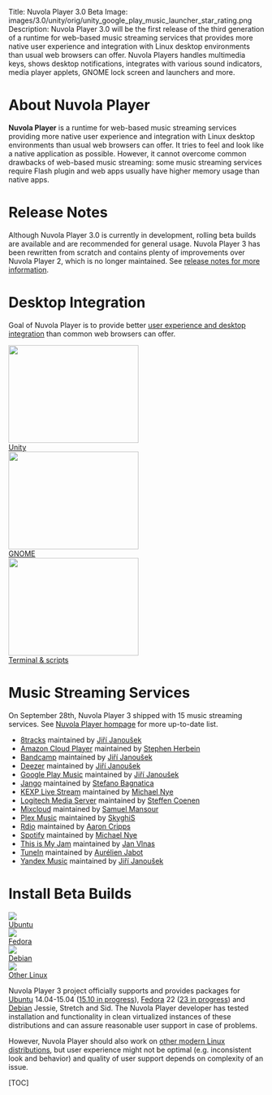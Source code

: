 Title: Nuvola Player 3.0 Beta
Image: images/3.0/unity/orig/unity_google_play_music_launcher_star_rating.png
Description: Nuvola Player 3.0 will be the first release of the third generation of a runtime for
    web-based music streaming services that provides more native user experience and integration
    with Linux desktop environments than usual web browsers can offer. Nuvola Players handles
    multimedia keys, shows desktop notifications, integrates with various sound indicators, media
    player applets, GNOME lock screen and launchers and more.


About Nuvola Player
===================

**Nuvola Player** is a runtime for web-based music streaming services providing more native user
experience and integration with Linux desktop environments than usual web browsers can offer. It
tries to feel and look like a native application as possible. However, it cannot overcome common
drawbacks of web-based music streaming: some music streaming services require Flash plugin and web
apps usually have higher memory usage than native apps.

Release Notes
=============

Although Nuvola Player 3.0 is currently in development, rolling beta builds are available and are
recommended for general usage. Nuvola Player 3 has been rewritten from scratch and contains plenty
of improvements over Nuvola Player 2, which is no longer maintained. See
[release notes for more information]({filename}3.0/notes.md).

Desktop Integration
===================

Goal of Nuvola Player is to provide better
[user experience and desktop integration]({filename}3.0/explore.md) than common web browsers can
offer.


<div class="row">
  <div class="col-sm-12 col-md-8">
    <div class="thumbnail">
      <a href="3.0/explore.html#explore-unity"><img src="./images/3.0/unity/small/unity_google_play_music_launcher_star_rating.png" width="256" height="192" /></a>
      <div class="caption">
        <a class="btn btn-primary btn-block" role="button" href="3.0/explore.html#explore-unity">Unity</a>
      </div>
    </div>
  </div>
  <div class="col-sm-12 col-md-8">
    <div class="thumbnail">
      <a href="3.0/explore.html#explore-gnome"><img src="./images/3.0/new/small/gnome_grooveshark_add_to_favorites.png" width="256" height="192" /></a>
      <div class="caption">
        <a class="btn btn-primary btn-block" role="button" href="3.0/explore.html#explore-gnome">GNOME</a>
      </div>
    </div>
  </div>
  <div class="col-sm-12 col-md-8">
    <div class="thumbnail">
      <a href="3.0/explore.html#explore-terminal"><img src="./images/3.0/unity/small/unity_nuvolactl_multiple_apps.png" width="256" height="192" /></a>
      <div class="caption">
        <a class="btn btn-primary btn-block" role="button" href="3.0/explore.html#explore-terminal">Terminal & scripts</a>
      </div>
    </div>
  </div>
</div>


Music Streaming Services
========================

On September 28th, Nuvola Player 3 shipped with 15 music streaming services.
See [Nuvola Player hompage](https://tiliado.eu/nuvolaplayer/) for more up-to-date list.

 * [8tracks](https://github.com/tiliado/nuvola-app-8tracks)
   maintained by [Jiří Janoušek](https://github.com/fenryxo)
 * [Amazon Cloud Player](https://github.com/tiliado/nuvola-app-amazon-cloud-player)
   maintained by [Stephen Herbein](https://github.com/SteVwonder)
 * [Bandcamp](https://github.com/tiliado/nuvola-app-bandcamp)
   maintained by [Jiří Janoušek](https://github.com/fenryxo)
 * [Deezer](https://github.com/tiliado/nuvola-app-deezer)
   maintained by [Jiří Janoušek](https://github.com/fenryxo)
 * [Google Play Music](https://github.com/tiliado/nuvola-app-google-play-music)
   maintained by [Jiří Janoušek](https://github.com/fenryxo)
 * [Jango](https://github.com/tiliado/nuvola-app-jango)
   maintained by [Stefano Bagnatica](https://github.com/thepisu)
 * [KEXP Live Stream](https://github.com/tiliado/nuvola-app-kexp)
   maintained by [Michael Nye](https://github.com/thenyeguy)
 * [Logitech Media Server](https://github.com/tiliado/nuvola-app-logitech-media-server)
   maintained by [Steffen Coenen](https://github.com/Tar-Dingens)
 * [Mixcloud](https://github.com/tiliado/nuvola-app-mixcloud)
   maintained by [Samuel Mansour](https://github.com/s83)
 * [Plex Music](https://github.com/tiliado/nuvola-app-plex)
   maintained by [SkyghiS](https://github.com/skyghis)
 * [Rdio](https://github.com/tiliado/nuvola-app-rdio)
   maintained by [Aaron Cripps](https://github.com/eurythmia/)
 * [Spotify](https://github.com/tiliado/nuvola-app-spotify)
   maintained by [Michael Nye](https://github.com/thenyeguy)
 * [This is My Jam](https://github.com/tiliado/nuvola-app-this-is-my-jam)
   maintained by [Jan Vlnas](https://github.com/jnv)
 * [TuneIn](https://github.com/tiliado/nuvola-app-tunein)
   maintained by [Aurélien Jabot](https://github.com/ajabot)
 * [Yandex Music](https://github.com/tiliado/nuvola-app-yandex-music)
   maintained by [Jiří Janoušek](https://github.com/fenryxo)


Install Beta Builds
===================

<div class="row">
  <div class="col-sm-12 col-md-6">
    <div class="thumbnail">
      <a title="Install Nuvola Player in Ubuntu" href="3.0/install.html#ubuntu"><img src="./images/dist-logos/ubuntu_vertical.png" /></a>
      <div class="caption">
        <a class="btn btn-primary btn-block" role="button" title="Install Nuvola Player in Ubuntu" href="3.0/install.html#ubuntu">Ubuntu</a>
      </div>
    </div>
  </div>
  <div class="col-sm-12 col-md-6">
    <div class="thumbnail">
      <a title="Install Nuvola Player in Fedora" href="3.0/install.html#fedora"><img src="./images/dist-logos/fedora_vertical.png" /></a>
      <div class="caption">
        <a class="btn btn-primary btn-block" role="button" title="Install Nuvola Player in Fedora" href="3.0/install.html#fedora">Fedora</a>
      </div>
    </div>
  </div>
  <div class="col-sm-12 col-md-6">
    <div class="thumbnail">
      <a title="Install Nuvola Player in Debian" href="3.0/install.html#debian"><img src="./images/dist-logos/debian_vertical.png" /></a>
      <div class="caption">
        <a class="btn btn-primary btn-block" role="button" title="Install Nuvola Player in Debian" href="3.0/install.html#debian">Debian</a>
      </div>
    </div>
  </div>
  <div class="col-sm-12 col-md-6">
    <div class="thumbnail">
      <a title="Install Nuvola Player" href="3.0/install.html#other-linux"><img src="./images/nuvola-logos/install_vertical_3.png" /></a>
      <div class="caption">
        <a class="btn btn-primary btn-block" role="button" title="Install Nuvola Player" href="3.0/install.html#other-linux">Other Linux</a>
      </div>
    </div>
  </div>
</div>

Nuvola Player 3 project officially supports and provides packages for
[Ubuntu]({filename}3.0/install.md#ubuntu) 14.04-15.04
([15.10 in progress](https://github.com/tiliado/nuvolaplayer/issues/166)),
[Fedora]({filename}3.0/install.md#fedora) 22
([23 in progress](https://github.com/tiliado/nuvolaplayer/issues/167)) and
[Debian]({filename}3.0/install.md#debian) Jessie, Stretch and Sid. The Nuvola Player
developer has tested installation and functionality in clean virtualized instances of these
distributions and can assure reasonable user support in case of problems.

However, Nuvola Player should also work on
[other modern Linux distributions]({filename}3.0/install.md#other-linux), but user experience might
not be optimal (e.g. inconsistent look and behavior) and quality of user support depends on
complexity of an issue.


[TOC]
